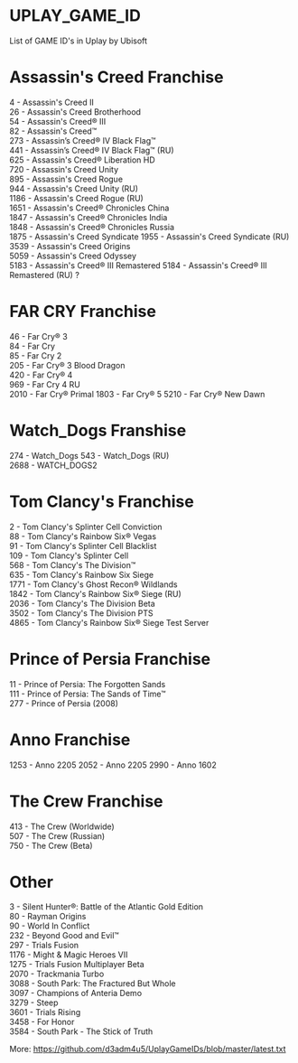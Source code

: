 # UPLAY_GAME_ID
List of GAME ID's in Uplay by Ubisoft

# Assassin's Creed Franchise
4 - Assassin's Creed II  
26 - Assassin's Creed Brotherhood  
54 - Assassin's Creed® III  
82 - Assassin's Creed™  
273 - Assassin’s Creed® IV Black Flag™  
441 - Assassin’s Creed® IV Black Flag™ (RU)  
625 - Assassin's Creed® Liberation HD  
720 - Assassin's Creed Unity  
895 - Assassin's Creed Rogue   
944 - Assassin's Creed Unity (RU)  
1186 - Assassin's Creed Rogue (RU)  
1651 - Assassin's Creed® Chronicles China  
1847 - Assassin's Creed® Chronicles India  
1848 - Assassin's Creed® Chronicles Russia  
1875 - Assassin's Creed Syndicate
1955 - Assassin's Creed Syndicate (RU) 
3539 - Assassin's Creed Origins  
5059 - Assassin's Creed Odyssey  
5183 - Assassin's Creed® III Remastered
5184 - Assassin's Creed® III Remastered (RU) ?


# FAR CRY Franchise
46 - Far Cry® 3  
84 - Far Cry  
85 - Far Cry 2  
205 - Far Cry® 3 Blood Dragon  
420 - Far Cry® 4  
969 - Far Cry 4 RU  
2010 - Far Cry® Primal
1803 - Far Cry® 5
5210 - Far Cry® New Dawn

# Watch_Dogs Franshise
274 - Watch_Dogs
543 - Watch_Dogs (RU)  
2688 - WATCH_DOGS2  

# Tom Clancy's Franchise
2 - Tom Clancy's Splinter Cell Conviction  
88 - Tom Clancy's Rainbow Six® Vegas  
91 - Tom Clancy's Splinter Cell Blacklist  
109 - Tom Clancy's Splinter Cell  
568 - Tom Clancy's The Division™  
635 - Tom Clancy's Rainbow Six Siege  
1771 - Tom Clancy's Ghost Recon® Wildlands  
1842 - Tom Clancy's Rainbow Six® Siege (RU)  
2036 - Tom Clancy's The Division Beta  
3502 - Tom Clancy's The Division PTS  
4865 - Tom Clancy's Rainbow Six® Siege Test Server  

# Prince of Persia Franchise
11 - Prince of Persia: The Forgotten Sands  
111 - Prince of Persia: The Sands of Time™  
277 - Prince of Persia (2008)  

# Anno Franchise
1253 - Anno 2205 
2052 - Anno 2205
2990 - Anno 1602 

# The Crew Franchise
413 - The Crew (Worldwide)  
507 - The Crew (Russian)  
750 - The Crew (Beta)  

# Other
3 - Silent Hunter®: Battle of the Atlantic Gold Edition  
80 - Rayman Origins  
90 - World In Conflict  
232 - Beyond Good and Evil™  
297 - Trials Fusion  
1176 - Might & Magic Heroes VII  
1275 - Trials Fusion Multiplayer Beta  
2070 - Trackmania Turbo  
3088 - South Park: The Fractured But Whole  
3097 - Champions of Anteria Demo  
3279 - Steep  
3601 - Trials Rising  
3458 - For Honor  
3584 - South Park - The Stick of Truth  

More: https://github.com/d3adm4u5/UplayGameIDs/blob/master/latest.txt
